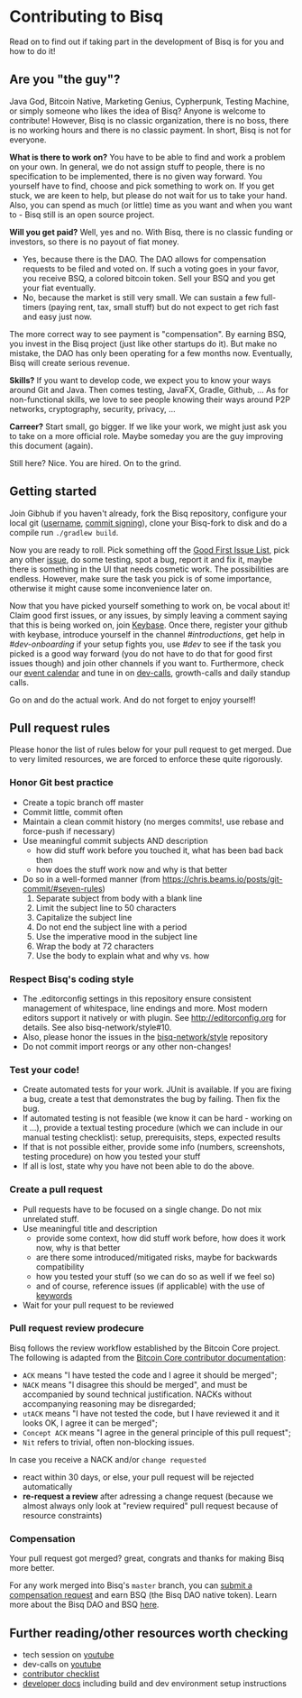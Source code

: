 # Contributing to Bisq

Read on to find out if taking part in the development of Bisq is for you and how to do it!

## Are you "the guy"?

Java God, Bitcoin Native, Marketing Genius, Cypherpunk, Testing Machine, or simply someone who likes the idea of Bisq? Anyone is welcome to contribute! However, Bisq is no classic organization, there is no boss, there is no working hours and there is no classic payment. In short, Bisq is not for everyone.

**What is there to work on?** You have to be able to find and work a problem on your own. In general, we do not assign stuff to people, there is no specification to be implemented, there is no given way forward. You yourself have to find, choose and pick something to work on. If you get stuck, we are keen to help, but please do not wait for us to take your hand. Also, you can spend as much (or little) time as you want and when you want to - Bisq still is an open source project.

**Will you get paid?** Well, yes and no. With Bisq, there is no classic funding or investors, so there is no payout of fiat money.
- Yes, because there is the DAO. The DAO allows for compensation requests to be filed and voted on. If such a voting goes in your favor, you receive BSQ, a colored bitcoin token. Sell your BSQ and you get your fiat eventually.
- No, because the market is still very small. We can sustain a few full-timers (paying rent, tax, small stuff) but do not expect to get rich fast and easy just now.

The more correct way to see payment is "compensation". By earning BSQ, you invest in the Bisq project (just like other startups do it). But make no mistake, the DAO has only been operating for a few months now. Eventually, Bisq will create serious revenue.

**Skills?** If you want to develop code, we expect you to know your ways around Git and Java. Then comes testing, JavaFX, Gradle, Github, ... As for non-functional skills, we love to see people knowing their ways around P2P networks, cryptography, security, privacy, ...

**Carreer?** Start small, go bigger. If we like your work, we might just ask you to take on a more official role. Maybe someday you are the guy improving this document (again).




Still here? Nice. You are hired. On to the grind.

## Getting started

Join Gibhub if you haven't already, fork the Bisq repository, configure your local git ([username](https://help.github.com/articles/setting-your-username-in-git/), [commit signing](https://help.github.com/articles/signing-commits-with-gpg/)), clone your Bisq-fork to disk and do a compile run `./gradlew build`.

Now you are ready to roll. Pick something off the [Good First Issue List](https://github.com/bisq-network/bisq/issues?q=is%3Aopen+is%3Aissue+label%3A%22good+first+issue%22), pick any other [issue](https://github.com/bisq-network/bisq/issues), do some testing, spot a bug, report it and fix it, maybe there is something in the UI that needs cosmetic work. The possibilities are endless. However, make sure the task you pick is of some importance, otherwise it might cause some inconvenience later on.

Now that you have picked yourself something to work on, be vocal about it! Claim good first issues, or any issues, by simply leaving a comment saying that this is being worked on, join [Keybase](https://keybase.io/team/bisq). Once there, register your github with keybase, introduce yourself in the channel *#introductions*, get help in *#dev-onboarding* if your setup fights you, use *#dev* to see if the task you picked is a good way forward (you do not have to do that for good first issues though) and join other channels if you want to. Furthermore, check our [event calendar](https://bisq.network/calendar) and tune in on [dev-calls](hhttps://github.com/bisq-network/events/issues?q=Dev-Call), growth-calls and daily standup calls.

Go on and do the actual work. And do not forget to enjoy yourself!


## Pull request rules

Please honor the list of rules below for your pull request to get merged. Due to very limited resources, we are forced to enforce these quite rigorously.

### Honor Git best practice
 - Create a topic branch off master
 - Commit little, commit often
 - Maintain a clean commit history (no merges commits!, use rebase and force-push if necessary)
 - Use meaningful commit subjects AND description
   - how did stuff work before you touched it, what has been bad back then
   - how does the stuff work now and why is that better
 - Do so in a well-formed manner (from https://chris.beams.io/posts/git-commit/#seven-rules)
   1. Separate subject from body with a blank line
   2. Limit the subject line to 50 characters
   3. Capitalize the subject line
   4. Do not end the subject line with a period
   5. Use the imperative mood in the subject line
   6. Wrap the body at 72 characters
   7. Use the body to explain what and why vs. how

### Respect Bisq's coding style
 - The .editorconfig settings in this repository ensure consistent management of whitespace, line endings and more. Most modern editors support it natively or with plugin. See http://editorconfig.org for details. See also bisq-network/style#10.
 - Also, please honor the issues in the [bisq-network/style](https://github.com/bisq-network/style/issues) repository
 - Do not commit import reorgs or any other non-changes!


### Test your code!
 - Create automated tests for your work. JUnit is available. If you are fixing a bug, create a test that demonstrates the bug by failing. Then fix the bug.
 - If automated testing is not feasible (we know it can be hard - working on it ...), provide a textual testing procedure (which we can include in our manual testing checklist): setup, prerequisits, steps, expected results
 - If that is not possible either, provide some info (numbers, screenshots, testing procedure) on how you tested your stuff
 - If all is lost, state why you have not been able to do the above.

### Create a pull request
- Pull requests have to be focused on a single change. Do not mix unrelated stuff.
- Use meaningful title and description
  - provide some context, how did stuff work before, how does it work now, why is that better
  - are there some introduced/mitigated risks, maybe for backwards compatibility
  - how you tested your stuff (so we can do so as well if we feel so)
  - and of course, reference issues (if applicable) with the use of [keywords](https://help.github.com/en/github/managing-your-work-on-github/closing-issues-using-keywords)
- Wait for your pull request to be reviewed

### Pull request review prodecure
Bisq follows the review workflow established by the Bitcoin Core project. The following is adapted from the [Bitcoin Core contributor documentation](https://github.com/bitcoin/bitcoin/blob/master/CONTRIBUTING.md#peer-review): 
 - `ACK` means "I have tested the code and I agree it should be merged";
 - `NACK` means "I disagree this should be merged", and must be accompanied by sound technical justification. NACKs without accompanying reasoning may be disregarded;
 - `utACK` means "I have not tested the code, but I have reviewed it and it looks OK, I agree it can be merged";
 - `Concept ACK` means "I agree in the general principle of this pull request";
 - `Nit` refers to trivial, often non-blocking issues.

In case you receive a NACK and/or `change requested`
 - react within 30 days, or else, your pull request will be rejected automatically
 - **re-request a review** after adressing a change request (because we almost always only look at "review required" pull request because of resource constraints)

### Compensation

Your pull request got merged? great, congrats and thanks for making Bisq more better.

For any work merged into Bisq's `master` branch, you can [submit a compensation request](https://docs.bisq.network/dao/phase-zero.html#how-to-request-compensation) and earn BSQ (the Bisq DAO native token). Learn more about the Bisq DAO and BSQ [here](https://docs.bisq.network/dao/phase-zero.html).


## Further reading/other resources worth checking

 - tech session on [youtube](https://www.youtube.com/watch?v=ulmUVh3XjRg&list=PLFH5SztL5cYOtcg64PntHlbtLoiO3HAjB)
 - dev-calls on [youtube](https://www.youtube.com/watch?v=YnTA3p-5v00&list=PLFH5SztL5cYN1m9v_NvpXxvP7_XIKF3At)
 - [contributor checklist](https://docs.bisq.network/contributor-checklist.html)
 - [developer docs](docs#readme) including build and dev environment setup instructions

